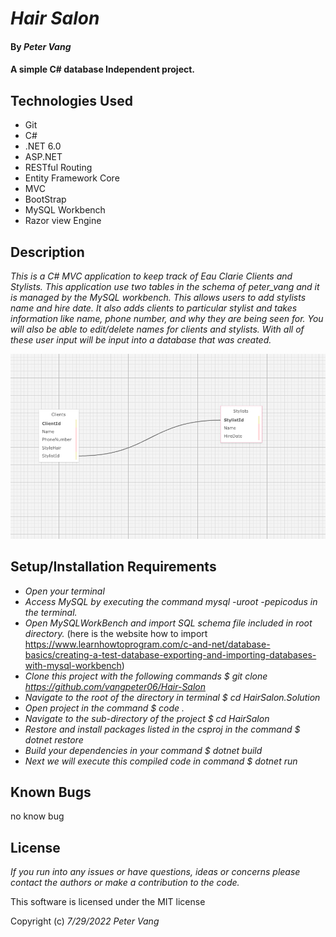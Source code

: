 # _Hair Salon_

#### By _**Peter Vang**_

#### A simple C# database Independent project.

## Technologies Used

* Git
* C#
* .NET 6.0
* ASP.NET
* RESTful Routing
* Entity Framework Core
* MVC
* BootStrap
* MySQL Workbench
* Razor view Engine  

## Description

_This is a C# MVC application to keep track of Eau Clarie Clients and Stylists. This application use two tables in the schema of peter_vang and it is managed by the MySQL workbench. This allows users to add stylists name and hire date. It also adds clients to particular stylist and takes information like name, phone number, and why they are being seen for. You will also be able to edit/delete names for clients and stylists. With all of these user input will be input into a database that was created._

![image](./HairSalon/wwwroot/img/HairSalon%20Schema.png)

## Setup/Installation Requirements

* _Open your terminal_
* _Access MySQL by executing the command mysql -uroot -pepicodus in the terminal._
* _Open MySQLWorkBench and import SQL schema file included in root directory._
  (here is the website how to import https://www.learnhowtoprogram.com/c-and-net/database-basics/creating-a-test-database-exporting-and-importing-databases-with-mysql-workbench)
* _Clone this project with the following commands $ git clone https://github.com/vangpeter06/Hair-Salon_
* _Navigate to the root of the directory in terminal $ cd HairSalon.Solution_
* _Open project in the command $ code ._
* _Navigate to the sub-directory of the project $ cd HairSalon_
* _Restore and install packages listed in the csproj in the command $ dotnet restore_
* _Build your dependencies in your command $ dotnet build_
* _Next we will execute this compiled code in command $ dotnet run_

## Known Bugs

no know bug

## License

_If you run into any issues or have questions, ideas or concerns please contact the authors or make a contribution to the code._

This software is licensed under the MIT license

Copyright (c) _7/29/2022_ _Peter Vang_    